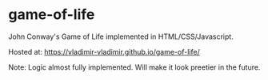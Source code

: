 # game-of-life
John Conway's Game of Life implemented in HTML/CSS/Javascript.

Hosted at: https://vladimir-vladimir.github.io/game-of-life/

Note: Logic almost fully implemented. Will make it look preetier in the future.
